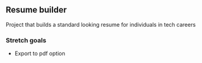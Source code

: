 ## Resume builder

Project that builds a standard looking resume for individuals in tech careers

### Stretch goals

- Export to pdf option
